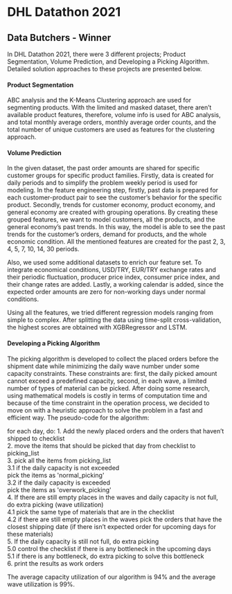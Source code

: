 # DHL Datathon 2021

## Data Butchers - Winner

In DHL Datathon 2021, there were 3 different projects; Product Segmentation, Volume Prediction, and Developing a Picking Algorithm. Detailed solution approaches to these projects are presented below.

#### Product Segmentation

ABC analysis and the K-Means Clustering approach are used for segmenting products. With the limited and masked dataset, there aren’t available product features, therefore, volume info is used for ABC analysis, and total monthly average orders, monthly average order counts, and the total number of unique customers are used as features for the clustering approach.

#### Volume Prediction

In the given dataset, the past order amounts are shared for specific customer groups for specific product families. Firstly, data is created for daily periods and to simplify the problem weekly period is used for modeling. In the feature engineering step, firstly, past data is prepared for each customer-product pair to see the customer’s behavior for the specific product. Secondly, trends for customer economy, product economy, and general economy are created with grouping operations. By creating these grouped features, we want to model customers, all the products, and the general economy’s past trends. In this way, the model is able to see the past trends for the customer’s orders, demand for products, and the whole economic condition. All the mentioned features are created for the past 2, 3, 4, 5, 7, 10, 14, 30 periods. 

Also, we used some additional datasets to enrich our feature set. To integrate economical conditions, USD/TRY, EUR/TRY exchange rates and their periodic fluctuation, producer price index, consumer price index, and their change rates are added. Lastly, a working calendar is added, since the expected order amounts are zero for non-working days under normal conditions. 

Using all the features, we tried different regression models ranging from simple to complex. After splitting the data using time-split cross-validation, the highest scores are obtained with XGBRegressor and LSTM. 

#### Developing a Picking Algorithm

The picking algorithm is developed to collect the placed orders before the shipment date while minimizing the daily wave number under some capacity constraints. These constraints are: first, the daily picked amount cannot exceed a predefined capacity, second, in each wave, a limited number of types of material can be picked. After doing some research, using mathematical models is costly in terms of computation time and because of the time constraint in the operation process, we decided to move on with a heuristic approach to solve the problem in a fast and efficient way. The pseudo-code for the algorithm:

for each day, do:
    1. Add the newly placed orders and the orders that haven’t shipped to checklist <br/>
    2. move the items that should be picked that day from checklist to picking_list <br/>
    3. pick all the items from picking_list <br/>
        3.1 if the daily capacity is not exceeded <br/>
pick the items as  'normal_picking' <br/>
        3.2 if the daily capacity is exceeded <br/> 
	pick the items as  'overwork_picking' <br/>
    4. If there are still empty places in the waves and daily capacity is not full, do extra picking (wave utilization) <br/>
        4.1 pick the same type of materials that are in the checklist <br/>
        4.2 if there are still empty places in the waves pick the orders that have the closest shipping date (if there isn’t expected order for upcoming days for these materials) <br/>
    5. If the daily capacity is still not full, do extra picking <br/>
        5.0 control the checklist if there is any bottleneck in the upcoming days <br/>
        5.1 if there is any bottleneck, do extra picking to solve this bottleneck <br/>
    6. print the results as work orders <br/>

The average capacity utilization of our algorithm is 94% and the average wave utilization is 99%.

